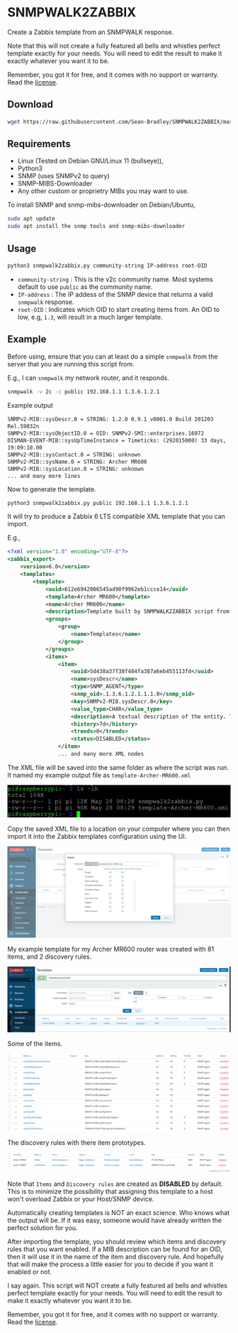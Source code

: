 # SNMPWALK2ZABBIX

Create a Zabbix template from an SNMPWALK response.

Note that this will not create a fully featured all bells and whistles perfect template exactly for your needs. You will need to edit the result to make it exactly whatever you want it to be.

Remember, you got it for free, and it comes with no support or warranty. Read the [license](LICENSE).

## Download

```bash
wget https://raw.githubusercontent.com/Sean-Bradley/SNMPWALK2ZABBIX/master/snmpwalk2zabbix.py
```

## Requirements

- Linux (Tested on Debian GNU/Linux 11 (bullseye)),
- Python3
- SNMP (uses SNMPv2 to query)
- SNMP-MIBS-Downloader
- Any other custom or proprietry MIBs you may want to use.

To install SNMP and snmp-mibs-downloader on Debian/Ubuntu,

```bash
sudo apt update
sudo apt install the snmp tools and snmp-mibs-downloader
```

## Usage

```bash
python3 snmpwalk2zabbix.py community-string IP-address root-OID
```

- `community-string` : This is the v2c community name. Most systems default to use `public` as the community name.
- `IP-address` : The IP addess of the SNMP device that returns a valid `snmpwalk` response.
- `root-OID` : Indicates which OID to start creating items from. An OID to low, e.g, `1.3`, will result in a much larger template.

## Example

Before using, ensure that you can at least do a simple `snmpwalk` from the server that you are running this script from.

E.g., I can `snmpwalk` my network router, and it responds.

```bash
snmpwalk -v 2c -c public 192.168.1.1 1.3.6.1.2.1
```

Example output

```
SNMPv2-MIB::sysDescr.0 = STRING: 1.2.0 0.9.1 v0001.0 Build 201203 Rel.59032n
SNMPv2-MIB::sysObjectID.0 = OID: SNMPv2-SMI::enterprises.16972
DISMAN-EVENT-MIB::sysUpTimeInstance = Timeticks: (292015000) 33 days, 19:09:10.00
SNMPv2-MIB::sysContact.0 = STRING: unknown
SNMPv2-MIB::sysName.0 = STRING: Archer MR600
SNMPv2-MIB::sysLocation.0 = STRING: unknown
... and many more lines
```

Now to generate the template.

```bash
python3 snmpwalk2zabbix.py public 192.168.1.1 1.3.6.1.2.1
```

It will try to produce a Zabbix 6 LTS compatible XML template that you can import.

E.g.,

```xml
<?xml version="1.0" encoding="UTF-8"?>
<zabbix_export>
    <version>6.0</version>
    <templates>
        <template>
            <uuid>612e6942006545ad90f9962eb1ccce14</uuid>
            <template>Archer MR600</template>
            <name>Archer MR600</name>
            <description>Template built by SNMPWALK2ZABBIX script from https://github.com/Sean-Bradley/SNMPWALK2ZABBIX</description>
            <groups>
                <group>
                    <name>Templates</name>
                </group>
            </groups>
            <items>
                <item>
                    <uuid>5d438a37f38f484fa387a6eb455113fd</uuid>
                    <name>sysDescr</name>
                    <type>SNMP_AGENT</type>
                    <snmp_oid>.1.3.6.1.2.1.1.1.0</snmp_oid>
                    <key>SNMPv2-MIB.sysDescr.0</key>
                    <value_type>CHAR</value_type>
                    <description>A textual description of the entity. This value should include the full name and version identification of the system's hardware type, software operating-system, and networking software.</description>
                    <history>7d</history>
                    <trends>0</trends>
                    <status>DISABLED</status>
                </item>
                ... and many more XML nodes
```

The XML file will be saved into the same folder as where the script was run. It named my example output file as `template-Archer-MR600.xml`

![Directory Listing](img/ls.gif)

Copy the saved XML file to a location on your computer where you can then import it into the Zabbix templates configuration using the UI.

![Import Template](img/import.gif)

My example template for my Archer MR600 router was created with 81 items, and 2 discovery rules.

![Template](img/template.gif)

Some of the items.

![Items](img/items.gif)

The discovery rules with there item prototypes.

![Discovery Rules](img/discovery-rules.gif)

Note that `Items` and `Discovery rules` are created as **DISABLED** by default. This is to minimize the possibility that assigning this template to a host won't overload Zabbix or your Host/SNMP device.

Automatically creating templates is NOT an exact science. Who knows what the output will be. If it was easy, someone would have already written the perfect solution for you.

After importing the template, you should review which items and discovery rules that you want enabled. If a MIB description can be found for an OID, then it will use it in the name of the item and discovery rule. And hopefully that will make the process a little easier for you to decide if you want it enabled or not.

I say again. This script will NOT create a fully featured all bells and whistles perfect template exactly for your needs. You will need to edit the result to make it exactly whatever you want it to be.

Remember, you got it for free, and it comes with no support or warranty. Read the [license](LICENSE).
